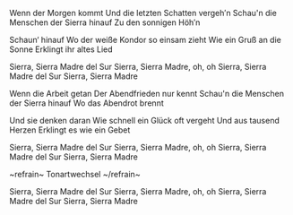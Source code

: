 Wenn der Morgen kommt
Und die letzten Schatten vergeh′n
Schau'n die Menschen der Sierra hinauf
Zu den sonnigen Höh′n

Schaun‘ hinauf
Wo der weiße Kondor so einsam zieht
Wie ein Gruß an die Sonne
Erklingt ihr altes Lied

Sierra, Sierra Madre del Sur
Sierra, Sierra Madre, oh, oh
Sierra, Sierra Madre del Sur
Sierra, Sierra Madre

Wenn die Arbeit getan
Der Abendfrieden nur kennt
Schau'n die Menschen der Sierra hinauf
Wo das Abendrot brennt

Und sie denken daran
Wie schnell ein Glück oft vergeht
Und aus tausend Herzen
Erklingt es wie ein Gebet

Sierra, Sierra Madre del Sur
Sierra, Sierra Madre, oh, oh
Sierra, Sierra Madre del Sur
Sierra, Sierra Madre

~refrain~
Tonartwechsel
~/refrain~

Sierra, Sierra Madre del Sur
Sierra, Sierra Madre, oh, oh
Sierra, Sierra Madre del Sur
Sierra, Sierra Madre
